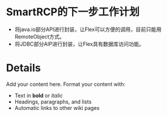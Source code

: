 # SmartRCP的下一步工作计划 #

  * 将java.io部分API进行封装，让Flex可以方便的调用，目前只能用RemoteObject方式。
  * 将JDBC部分AIP进行封装，让Flex具有数据库访问功能。

# Details #

Add your content here.  Format your content with:
  * Text in **bold** or _italic_
  * Headings, paragraphs, and lists
  * Automatic links to other wiki pages